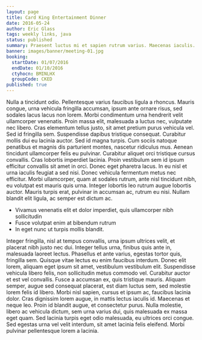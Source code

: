 ```yaml
---
layout: page
title: Card King Entertainment Dinner
date: 2016-05-24
author: Eric Glass
tags: weekly links, java
status: published
summary: Praesent luctus mi et sapien rutrum varius. Maecenas iaculis.
banner: images/banner/meeting-01.jpg
booking:
  startDate: 01/07/2016
  endDate: 01/10/2016
  ctyhocn: BMINLHX
  groupCode: CKED
published: true
---
```

Nulla a tincidunt odio. Pellentesque varius faucibus ligula a rhoncus. Mauris congue, urna vehicula fringilla accumsan, ipsum ante ornare risus, sed sodales lacus lacus non lorem. Morbi condimentum urna hendrerit velit ullamcorper venenatis. Proin massa elit, malesuada a luctus nec, vulputate nec libero. Cras elementum tellus justo, sit amet pretium purus vehicula vel. Sed id fringilla sem. Suspendisse dapibus tristique consequat. Curabitur mollis dui eu lacinia auctor. Sed id magna turpis. Cum sociis natoque penatibus et magnis dis parturient montes, nascetur ridiculus mus. Aenean tincidunt ullamcorper felis eu pulvinar. Curabitur aliquet orci tristique cursus convallis. Cras lobortis imperdiet lacinia. Proin vestibulum sem id ipsum efficitur convallis sit amet in orci.
Donec eget pharetra lacus. In eu nisl et urna iaculis feugiat a sed nisi. Donec vehicula fermentum metus nec efficitur. Morbi ullamcorper, quam at sodales rutrum, ante nisl tincidunt nibh, eu volutpat est mauris quis urna. Integer lobortis leo rutrum augue lobortis auctor. Mauris turpis erat, pulvinar in accumsan ac, rutrum eu nisi. Nullam blandit elit ligula, ac semper est dictum ac.

* Vivamus venenatis elit et dolor imperdiet, quis ullamcorper nibh sollicitudin
* Fusce volutpat enim at bibendum rutrum
* In eget nunc ut turpis mollis blandit.

Integer fringilla, nisl at tempus convallis, urna ipsum ultrices velit, et placerat nibh justo nec dui. Integer tellus urna, finibus quis ante in, malesuada laoreet lectus. Phasellus et ante varius, egestas tortor quis, fringilla sem. Quisque vitae lectus eu enim faucibus interdum. Donec elit lorem, aliquam eget ipsum sit amet, vestibulum vestibulum elit. Suspendisse vehicula libero felis, non sollicitudin metus commodo vel. Curabitur auctor et est vel convallis. Fusce a accumsan ex, quis tristique mauris.
Aliquam semper, augue sed consequat placerat, est diam luctus sem, sed molestie lorem felis id libero. Morbi nisl sapien, cursus et ipsum ac, faucibus lacinia dolor. Cras dignissim lorem augue, in mattis lectus iaculis id. Maecenas et neque leo. Proin id blandit augue, et consectetur purus. Nulla molestie, libero ac vehicula dictum, sem urna varius dui, quis malesuada ex massa eget quam. Sed lacinia turpis eget odio malesuada, eu ultrices orci congue. Sed egestas urna vel velit interdum, sit amet lacinia felis eleifend. Morbi pulvinar pellentesque lorem a lacinia.
